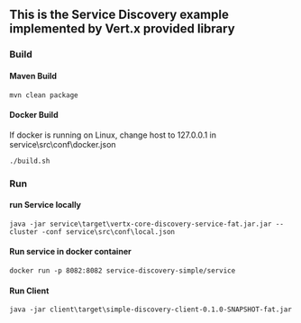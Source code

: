 ## This is the Service Discovery example implemented by Vert.x provided library

### Build

#### Maven Build

```
mvn clean package
```

#### Docker Build
If docker is running on Linux, change host to 127.0.0.1 in service\src\conf\docker.json
```
./build.sh
```

### Run

#### run Service locally
```
java -jar service\target\vertx-core-discovery-service-fat.jar.jar --cluster -conf service\src\conf\local.json
```

#### Run service in docker container
```
docker run -p 8082:8082 service-discovery-simple/service
```
#### Run Client
```
java -jar client\target\simple-discovery-client-0.1.0-SNAPSHOT-fat.jar
```

